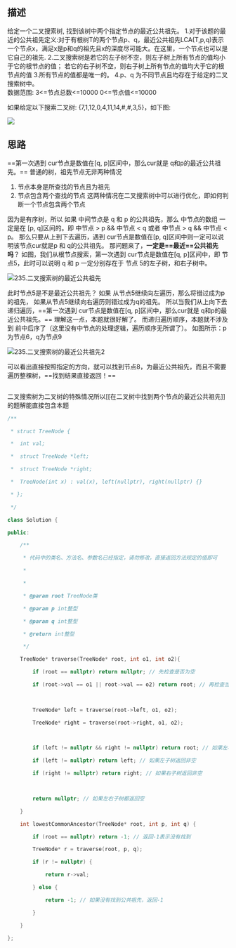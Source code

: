 ## 描述

给定一个二叉搜索树, 找到该树中两个指定节点的最近公共祖先。
1.对于该题的最近的公共祖先定义:对于有根树T的两个节点p、q，最近公共祖先LCA(T,p,q)表示一个节点x，满足x是p和q的祖先且x的深度尽可能大。在这里，一个节点也可以是它自己的祖先.
2.二叉搜索树是若它的左子树不空，则左子树上所有节点的值均小于它的根节点的值； 若它的右子树不空，则右子树上所有节点的值均大于它的根节点的值
3.所有节点的值都是唯一的。
4.p、q 为不同节点且均存在于给定的二叉搜索树中。  
数据范围:
3<=节点总数<=10000
0<=节点值<=10000

如果给定以下搜索二叉树: {7,1,12,0,4,11,14,#,#,3,5}，如下图:

![](https://uploadfiles.nowcoder.com/images/20211110/301499_1636536407371/36404CF45DDCB5834FC8BBFEA318831A)

## 思路
==第一次遇到 cur节点是数值在[q, p]区间中，那么cur就是 q和p的最近公共祖先。==
普通的树，祖先节点无非两种情况
1. 节点本身是所查找的节点且为祖先
2. 节点包含两个查找的节点
这两种情况在二叉搜索树中可以进行优化，即如何判断一个节点包含两个节点

因为是有序树，所以 如果 中间节点是 q 和 p 的公共祖先，那么 中节点的数组 一定是在 [p, q]区间的。即 中节点 > p && 中节点 < q 或者 中节点 > q && 中节点 < p。
那么只要从上到下去遍历，遇到 cur节点是数值在[p, q]区间中则一定可以说明该节点cur就是p 和 q的公共祖先。 那问题来了，**一定是==最近==公共祖先吗**？
如图，我们从根节点搜索，第一次遇到 cur节点是数值在[q, p]区间中，即 节点5，此时可以说明 q 和 p 一定分别存在于 节点 5的左子树，和右子树中。

![235.二叉搜索树的最近公共祖先](https://code-thinking-1253855093.file.myqcloud.com/pics/20220926164214.png)

此时节点5是不是最近公共祖先？ 如果 从节点5继续向左遍历，那么将错过成为p的祖先， 如果从节点5继续向右遍历则错过成为q的祖先。
所以当我们从上向下去递归遍历，==第一次遇到 cur节点是数值在[q, p]区间中，那么cur就是 q和p的最近公共祖先。==
理解这一点，本题就很好解了。
而递归遍历顺序，本题就不涉及到 前中后序了（这里没有中节点的处理逻辑，遍历顺序无所谓了）。
如图所示：p为节点6，q为节点9

![235.二叉搜索树的最近公共祖先2](https://code-thinking-1253855093.file.myqcloud.com/pics/20220926165141.png)

可以看出直接按照指定的方向，就可以找到节点8，为最近公共祖先，而且不需要遍历整棵树，==找到结果直接返回！==

```c++

```


二叉搜索树为二叉树的特殊情况所以[[在二叉树中找到两个节点的最近公共祖先]]的题解能直接包含本题
```c++
/**

 * struct TreeNode {

 *  int val;

 *  struct TreeNode *left;

 *  struct TreeNode *right;

 *  TreeNode(int x) : val(x), left(nullptr), right(nullptr) {}

 * };

 */

class Solution {

public:

    /**

     * 代码中的类名、方法名、参数名已经指定，请勿修改，直接返回方法规定的值即可

     *

     *

     * @param root TreeNode类

     * @param p int整型

     * @param q int整型

     * @return int整型

     */

    TreeNode* traverse(TreeNode* root, int o1, int o2){

        if (root == nullptr) return nullptr; // 先检查是否为空

        if (root->val == o1 || root->val == o2) return root; // 再检查当前节点

  

        TreeNode* left = traverse(root->left, o1, o2);

        TreeNode* right = traverse(root->right, o1, o2);

  

        if (left != nullptr && right != nullptr) return root; // 如果左右子树都返回非空，当前节点即为LCA

        if (left != nullptr) return left; // 如果左子树返回非空

        if (right != nullptr) return right; // 如果右子树返回非空

  

        return nullptr; // 如果左右子树都返回空

    }

    int lowestCommonAncestor(TreeNode* root, int p, int q) {

        if (root == nullptr) return -1; // 返回-1表示没有找到

        TreeNode* r = traverse(root, p, q);

        if (r != nullptr) {

            return r->val;

        } else {

            return -1; // 如果没有找到公共祖先，返回-1

        }

    }

};

```